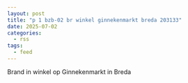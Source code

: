 ```yaml
---
layout: post
title: "p 1 bzb-02 br winkel ginnekenmarkt breda 203133"
date: 2025-07-02
categories: 
  - rss
tags: 
  - feed
---
```


Brand in winkel op Ginnekenmarkt in Breda
